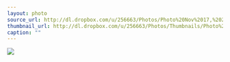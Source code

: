 ```yaml
---
layout: photo
source_url: http://dl.dropbox.com/u/256663/Photos/Photo%20Nov%2017,%2022%2012%2042.jpg
thumbnail_url: http://dl.dropbox.com/u/256663/Photos/Thumbnails/Photo%20Nov%2017,%2022%2012%2042.jpg
caption: ""
---
```

![](http://dl.dropbox.com/u/256663/Photos/Photo%20Nov%2017,%2022%2012%2042.jpg)